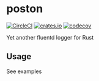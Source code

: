 # poston

[![CircleCI](https://circleci.com/gh/tkrs/poston.svg?style=svg)](https://circleci.com/gh/tkrs/poston)
[![crates.io](https://meritbadge.herokuapp.com/poston)](https://crates.io/crates/poston)
[![codecov](https://codecov.io/gh/tkrs/poston/branch/master/graph/badge.svg)](https://codecov.io/gh/tkrs/poston)


Yet another fluentd logger for Rust

## Usage

See examples
